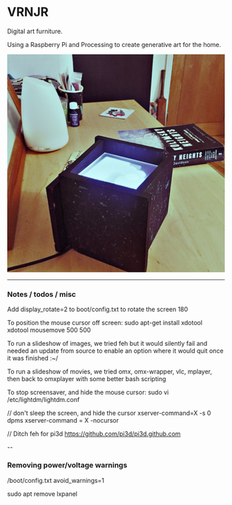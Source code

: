 # VRNJR

Digital art furniture.

Using a Raspberry Pi and Processing to create generative art for the home.

![alt text](https://github.com/suttree/vrniture/blob/master/vrnjr.jpg?raw=true)

---

### Notes / todos / misc
Add display_rotate=2 to boot/config.txt to rotate the screen 180

To position the mouse cursor off screen:
sudo apt-get install xdotool
xdotool mousemove 500 500

To run a slideshow of images, we tried feh but it would silently fail and needed an update from source to enable an option where it would quit once it was finished :~/

To run a slideshow of movies, we tried omx, omx-wrapper, vlc, mplayer, then back to omxplayer with some better bash scripting

To stop screensaver, and hide the mouse cursor:
sudo vi /etc/lightdm/lightdm.conf

// don't sleep the screen, and hide the cursor
xserver-command=X -s 0 dpms
xserver-command = X -nocursor

// Ditch feh for pi3d
https://github.com/pi3d/pi3d.github.com

--

### Removing power/voltage warnings
/boot/config.txt
avoid_warnings=1

sudo apt remove lxpanel

